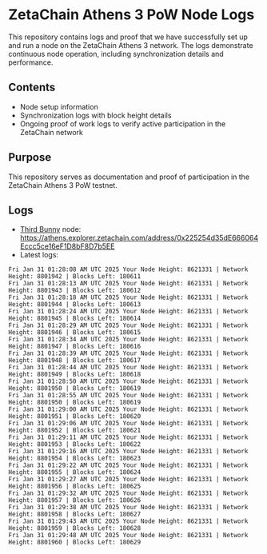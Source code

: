 # ZetaChain Athens 3 PoW Node Logs
This repository contains logs and proof that we have successfully set up and run a node on the ZetaChain Athens 3 network. The logs demonstrate continuous node operation, including synchronization details and performance.

## Contents
- Node setup information
- Synchronization logs with block height details
- Ongoing proof of work logs to verify active participation in the ZetaChain network

## Purpose
This repository serves as documentation and proof of participation in the ZetaChain Athens 3 PoW testnet.

## Logs

- [Third Bunny](https://thirdbunny.xyz/) node: https://athens.explorer.zetachain.com/address/0x225254d35dE666064Eccc5ce16eF1D8bF8D7b5EE
- Latest logs:
```
Fri Jan 31 01:28:08 AM UTC 2025 Your Node Height: 8621331 | Network Height: 8801942 | Blocks Left: 180611
Fri Jan 31 01:28:13 AM UTC 2025 Your Node Height: 8621331 | Network Height: 8801943 | Blocks Left: 180612
Fri Jan 31 01:28:18 AM UTC 2025 Your Node Height: 8621331 | Network Height: 8801944 | Blocks Left: 180613
Fri Jan 31 01:28:24 AM UTC 2025 Your Node Height: 8621331 | Network Height: 8801945 | Blocks Left: 180614
Fri Jan 31 01:28:29 AM UTC 2025 Your Node Height: 8621331 | Network Height: 8801946 | Blocks Left: 180615
Fri Jan 31 01:28:34 AM UTC 2025 Your Node Height: 8621331 | Network Height: 8801947 | Blocks Left: 180616
Fri Jan 31 01:28:39 AM UTC 2025 Your Node Height: 8621331 | Network Height: 8801948 | Blocks Left: 180617
Fri Jan 31 01:28:44 AM UTC 2025 Your Node Height: 8621331 | Network Height: 8801949 | Blocks Left: 180618
Fri Jan 31 01:28:50 AM UTC 2025 Your Node Height: 8621331 | Network Height: 8801950 | Blocks Left: 180619
Fri Jan 31 01:28:55 AM UTC 2025 Your Node Height: 8621331 | Network Height: 8801950 | Blocks Left: 180619
Fri Jan 31 01:29:00 AM UTC 2025 Your Node Height: 8621331 | Network Height: 8801951 | Blocks Left: 180620
Fri Jan 31 01:29:06 AM UTC 2025 Your Node Height: 8621331 | Network Height: 8801952 | Blocks Left: 180621
Fri Jan 31 01:29:11 AM UTC 2025 Your Node Height: 8621331 | Network Height: 8801953 | Blocks Left: 180622
Fri Jan 31 01:29:16 AM UTC 2025 Your Node Height: 8621331 | Network Height: 8801954 | Blocks Left: 180623
Fri Jan 31 01:29:22 AM UTC 2025 Your Node Height: 8621331 | Network Height: 8801955 | Blocks Left: 180624
Fri Jan 31 01:29:27 AM UTC 2025 Your Node Height: 8621331 | Network Height: 8801956 | Blocks Left: 180625
Fri Jan 31 01:29:32 AM UTC 2025 Your Node Height: 8621331 | Network Height: 8801957 | Blocks Left: 180626
Fri Jan 31 01:29:38 AM UTC 2025 Your Node Height: 8621331 | Network Height: 8801958 | Blocks Left: 180627
Fri Jan 31 01:29:43 AM UTC 2025 Your Node Height: 8621331 | Network Height: 8801959 | Blocks Left: 180628
Fri Jan 31 01:29:48 AM UTC 2025 Your Node Height: 8621331 | Network Height: 8801960 | Blocks Left: 180629
```
